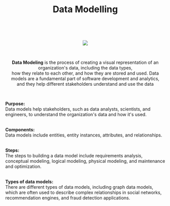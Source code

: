 # <p align="center"> Data Modelling</p> <br>
<p align="center"> <img src = "https://sarasanalytics.com/wp-content/uploads/2022/07/Data-Modeling-Best-Practices.jpg"></p> <br>

<p align="center" > <b>Data Modeling</b> is the process of creating a visual representation of an organization's data, including the data types, <br> how they relate to each other, and how they are stored and used. Data models are a fundamental part of software development and analytics, <br> and they help different stakeholders understand and use the data </p> <br>

<p><b>Purpose:</b> <br>
Data models help stakeholders, such as data analysts, scientists, and engineers, to understand the organization's data and how it's used. <br><br>
 
<b>Components:</b> <br>
Data models include entities, entity instances, attributes, and relationships. <br><br>
 
<b> Steps: </b><br>
The steps to building a data model include requirements analysis, conceptual modeling, logical modeling, physical modeling, and maintenance and optimization. <br><br>
 
<b> Types of data models: </b><br>
There are different types of data models, including graph data models, which are often used to describe complex relationships in social networks, recommendation engines, and fraud detection applications. <br><br>
</p>
